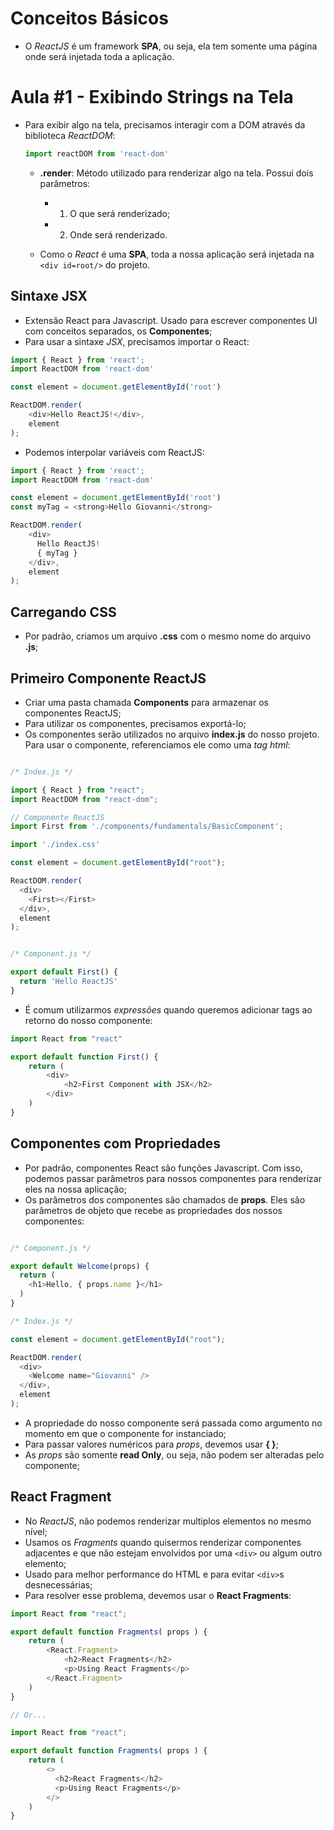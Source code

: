 # Conceitos Básicos

* O *ReactJS* é um framework **SPA**, ou seja, ela tem somente uma página onde será injetada toda a aplicação.


# Aula #1 - Exibindo Strings na Tela

* Para exibir algo na tela, precisamos interagir com a DOM através da biblioteca _ReactDOM_:
    ```javascript
    import reactDOM from 'react-dom'
    ```
    * **.render**: Método utilizado para renderizar algo na tela. Possui dois parâmetros:
      * 1. O que será renderizado;
      * 2. Onde será renderizado.

    * Como o *React* é uma **SPA**, toda a nossa aplicação será injetada na ```<div id=root/>``` do projeto.



## Sintaxe JSX

* Extensão React para Javascript. Usado para escrever componentes UI com conceitos separados, os **Componentes**;
* Para usar a sintaxe *JSX*, precisamos importar o React:

```javascript
import { React } from 'react';
import ReactDOM from 'react-dom'

const element = document.getElementById('root')

ReactDOM.render(
    <div>Hello ReactJS!</div>,
    element
);
```
* Podemos interpolar variáveis com ReactJS:

```javascript
import { React } from 'react';
import ReactDOM from 'react-dom'

const element = document.getElementById('root')
const myTag = <strong>Hello Giovanni</strong>

ReactDOM.render(
    <div>
      Hello ReactJS!
      { myTag }
    </div>,
    element
);

```


## Carregando CSS

* Por padrão, criamos um arquivo **.css** com o mesmo nome do arquivo **.js**;


## Primeiro Componente ReactJS

* Criar uma pasta chamada **Components** para armazenar os componentes ReactJS;
* Para utilizar os componentes, precisamos exportá-lo;
* Os componentes serão utilizados no arquivo **index.js** do nosso projeto. Para usar o componente, referenciamos ele como uma *tag html*:

```javascript

/* Index.js */

import { React } from "react";
import ReactDOM from "react-dom";

// Componente ReactJS
import First from './components/fundamentals/BasicComponent';

import './index.css'

const element = document.getElementById("root");

ReactDOM.render(
  <div>
    <First></First> 
  </div>,
  element
);


/* Component.js */

export default First() {
  return 'Hello ReactJS'
}

```
* É comum utilizarmos *expressões* quando queremos adicionar tags ao retorno do nosso componente:

```javascript
import React from "react"

export default function First() {
    return (
        <div>
            <h2>First Component with JSX</h2>
        </div>
    )
}

```

## Componentes com Propriedades

* Por padrão, componentes React são funções Javascript. Com isso, podemos passar parâmetros para nossos componentes para renderizar eles na nossa aplicação;
* Os parâmetros dos componentes são chamados de **props**. Eles são parâmetros de objeto que recebe as propriedades dos nossos componentes:

```javascript

/* Component.js */

export default Welcome(props) {
  return (
    <h1>Hello, { props.name }</h1>
  )
}

/* Index.js */

const element = document.getElementById("root");

ReactDOM.render(
  <div>
    <Welcome name="Giovanni" />
  </div>,
  element
);

```
* A propriedade do nosso componente será passada como argumento no momento em que o componente for instanciado;
* Para passar valores numéricos para *props*, devemos usar **{ }**;
* As *props* são somente **read Only**, ou seja, não podem ser alteradas pelo componente;



## React Fragment

* No *ReactJS*, não podemos renderizar multiplos elementos no mesmo nível;
* Usamos os *Fragments* quando quisermos renderizar componentes adjacentes e que não estejam envolvidos por uma ```<div>``` ou algum outro elemento;
* Usado para melhor performance do HTML e para evitar ```<div>```s desnecessárias;
* Para resolver esse problema, devemos usar o **React Fragments**:

```javascript
import React from "react";

export default function Fragments( props ) {
    return (
        <React.Fragment>
            <h2>React Fragments</h2>
            <p>Using React Fragments</p>
        </React.Fragment>
    )
}

// Or...

import React from "react";

export default function Fragments( props ) {
    return (
        <>
          <h2>React Fragments</h2>
          <p>Using React Fragments</p>
        </>
    )
}
```